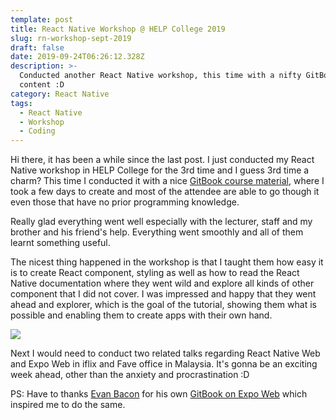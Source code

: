 ```yaml
---
template: post
title: React Native Workshop @ HELP College 2019
slug: rn-workshop-sept-2019
draft: false
date: 2019-09-24T06:26:12.328Z
description: >-
  Conducted another React Native workshop, this time with a nifty GitBook course
  content :D 
category: React Native
tags:
  - React Native
  - Workshop
  - Coding
---
```

Hi there, it has been a while since the last post. I just conducted my React Native workshop in HELP College for the 3rd time and I guess 3rd time a charm? This time I conducted it with a nice [GitBook course material](https://docs.joevo2.com/workshop/create-your-first-react-native-mobile-app-haze-api-app), where I took a few days to create and most of the attendee are able to go though it even those that have no prior programming knowledge. 

Really glad everything went well especially with the lecturer, staff and my brother and his friend's help. Everything went smoothly and all of them learnt something useful. 

The nicest thing happened in the workshop is that I taught them how easy it is to create React component, styling as well as how to read the React Native documentation where they went wild and explore all kinds of other component that I did not cover. I was impressed and happy that they went ahead and explorer, which is the goal of the tutorial, showing them what is possible and enabling them to create apps with their own hand. 

![](/media/70831694_10157440924278506_5337286821434884096_n.jpg)

Next I would need to conduct two related talks regarding React Native Web and Expo Web in iflix and Fave office in Malaysia. It's gonna be an exciting week ahead, other than the anxiety and procrastination :D 

PS: Have to thanks [Evan Bacon](https://twitter.com/Baconbrix) for his own [GitBook on Expo Web](https://baconbrix.gitbook.io/react-native-web/) which inspired me to do the same.

